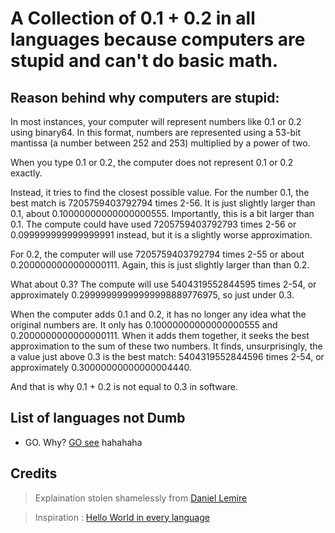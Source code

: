 # A Collection of 0.1 + 0.2 in all languages because computers are stupid and can't do basic math.

## Reason behind why computers are stupid:

In most instances, your computer will represent numbers like 0.1 or 0.2 using binary64. In this format, numbers are represented using a 53-bit mantissa (a number between 252 and 253) multiplied by a power of two.

When you type 0.1 or 0.2, the computer does not represent 0.1 or 0.2 exactly.

Instead, it tries to find the closest possible value. For the number 0.1, the best match is 7205759403792794 times 2-56. It is just slightly larger than 0.1, about 0.10000000000000000555. Importantly, this is a bit larger than 0.1. The compute could have used 7205759403792793 times 2-56 or 0.099999999999999991 instead, but it is a slightly worse approximation.

For 0.2, the computer will use 7205759403792794 times 2-55 or about 0.2000000000000000111. Again, this is just slightly larger than than 0.2.

What about 0.3? The compute will use 5404319552844595 times 2-54, or approximately 0.29999999999999998889776975, so just under 0.3.

When the computer adds 0.1 and 0.2, it has no longer any idea what the original numbers are. It only has 0.10000000000000000555 and 0.2000000000000000111. When it adds them together, it seeks the best approximation to the sum of these two numbers. It finds, unsurprisingly, the a value just above 0.3 is the best match: 5404319552844596 times 2-54, or approximately 0.30000000000000004440.

And that is why 0.1 + 0.2 is not equal to 0.3 in software.

## List of languages not Dumb
- GO. Why? [GO see](https://go.dev/ref/spec#Constants) hahahaha

## Credits

> Explaination stolen shamelessly from [Daniel Lemire](https://lemire.me/blog/2020/10/10/why-is-0-1-0-2-not-equal-to-0-3/#:~:text=In%20most%20instances%2C%20your%20computer,represent%200.1%20or%200.2%20exactly)

> Inspiration : [Hello World in every language](https://github.com/leachim6/hello-world)
